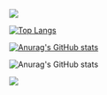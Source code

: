 <img src="https://capsule-render.vercel.app/api?type=waving&color=BDBDC8&height=150&section=header" />

[![Top Langs](https://github-readme-stats.vercel.app/api/top-langs/?username=choco5958)](https://github.com/anuraghazra/github-readme-stats)

[![Anurag's GitHub stats](https://github-readme-stats.vercel.app/api?username=choco5958)](https://github.com/anuraghazra/github-readme-stats)

![Anurag's GitHub stats](https://github-readme-stats.vercel.app/api?username=choco5958&hide=contribs,prs&show_icons=true&theme=graywhite)

<img src="https://capsule-render.vercel.app/api?type=waving&color=BDBDC8&height=150&section=footer" />
